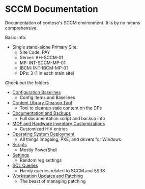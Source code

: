 # SCCM Documentation
Documentation of contoso's SCCM environment. It is by no means comprehensive.

Basic info:
* Single stand-alone Primary Site:
  - Site Code: PAY
  - Server: AH-SCCM-01
  - MP: INT-SCCM-MP-01
  - IBCM: INT-IBCM-MP-01
  - DPs: 3 (1 in each main site)

Check out the folders
* [Configuration Baselines](../browse/CI_Baselines)
  * Config Items and Baselines
* [Content Library Cleanup Tool](../browse/ContentLibraryCleanupTool)
  * Tool to cleanup stale content on the DPs
* [Documentation and Backups](../browse/Documentation%20and%20Backups)
  * Full documentation script and backup info
* [MOF and Hardware Inventory Customizations](../browse/MOF_HIV_Customizations)
  * Customized HIV entries
* [Operating System Deployment](../browse/OSD)
  * All things imagaing, PXE, and drivers for Windows
* [Scripts](../browse/Scripts)
  * Mostly PowerShell
* [Settings](../browse/Settings)
  * Random reg settings
* [SQL Queries](../browse/SQL)
  * Handy queries related to SCCM and SSRS
* [Workstation Updates and Patching](../browse/Workstation%20Updates%20and%20Patching)
  * The beast of managing patching
